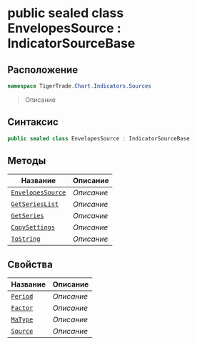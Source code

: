 
# public sealed class EnvelopesSource : IndicatorSourceBase
## Расположение
```csharp
namespace TigerTrade.Chart.Indicators.Sources
```



> Описание

## Синтаксис
```csharp
public sealed class EnvelopesSource : IndicatorSourceBase
```


## Методы
| Название | Описание |
| --- | --- |
| [`EnvelopesSource`](./EnvelopesSource.cs/Методы/EnvelopesSource.md) | *Описание* |
| [`GetSeriesList`](./EnvelopesSource.cs/Методы/GetSeriesList.md) | *Описание* |
| [`GetSeries`](./EnvelopesSource.cs/Методы/GetSeries.md) | *Описание* |
| [`CopySettings`](./EnvelopesSource.cs/Методы/CopySettings.md) | *Описание* |
| [`ToString`](./EnvelopesSource.cs/Методы/ToString.md) | *Описание* |

## Свойства
| Название | Описание |
| --- | --- |
| [`Period`](./EnvelopesSource.cs/Свойства/Period.md) | *Описание* |
| [`Factor`](./EnvelopesSource.cs/Свойства/Factor.md) | *Описание* |
| [`MaType`](./EnvelopesSource.cs/Свойства/MaType.md) | *Описание* |
| [`Source`](./EnvelopesSource.cs/Свойства/Source.md) | *Описание* |



